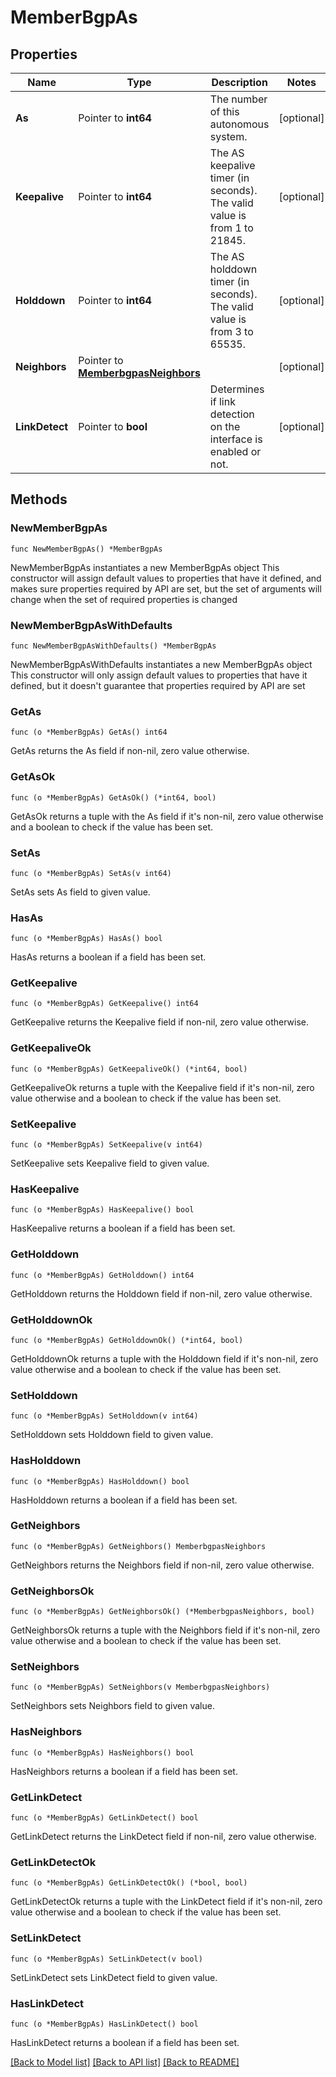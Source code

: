 # MemberBgpAs

## Properties

Name | Type | Description | Notes
------------ | ------------- | ------------- | -------------
**As** | Pointer to **int64** | The number of this autonomous system. | [optional] 
**Keepalive** | Pointer to **int64** | The AS keepalive timer (in seconds). The valid value is from 1 to 21845. | [optional] 
**Holddown** | Pointer to **int64** | The AS holddown timer (in seconds). The valid value is from 3 to 65535. | [optional] 
**Neighbors** | Pointer to [**MemberbgpasNeighbors**](MemberbgpasNeighbors.md) |  | [optional] 
**LinkDetect** | Pointer to **bool** | Determines if link detection on the interface is enabled or not. | [optional] 

## Methods

### NewMemberBgpAs

`func NewMemberBgpAs() *MemberBgpAs`

NewMemberBgpAs instantiates a new MemberBgpAs object
This constructor will assign default values to properties that have it defined,
and makes sure properties required by API are set, but the set of arguments
will change when the set of required properties is changed

### NewMemberBgpAsWithDefaults

`func NewMemberBgpAsWithDefaults() *MemberBgpAs`

NewMemberBgpAsWithDefaults instantiates a new MemberBgpAs object
This constructor will only assign default values to properties that have it defined,
but it doesn't guarantee that properties required by API are set

### GetAs

`func (o *MemberBgpAs) GetAs() int64`

GetAs returns the As field if non-nil, zero value otherwise.

### GetAsOk

`func (o *MemberBgpAs) GetAsOk() (*int64, bool)`

GetAsOk returns a tuple with the As field if it's non-nil, zero value otherwise
and a boolean to check if the value has been set.

### SetAs

`func (o *MemberBgpAs) SetAs(v int64)`

SetAs sets As field to given value.

### HasAs

`func (o *MemberBgpAs) HasAs() bool`

HasAs returns a boolean if a field has been set.

### GetKeepalive

`func (o *MemberBgpAs) GetKeepalive() int64`

GetKeepalive returns the Keepalive field if non-nil, zero value otherwise.

### GetKeepaliveOk

`func (o *MemberBgpAs) GetKeepaliveOk() (*int64, bool)`

GetKeepaliveOk returns a tuple with the Keepalive field if it's non-nil, zero value otherwise
and a boolean to check if the value has been set.

### SetKeepalive

`func (o *MemberBgpAs) SetKeepalive(v int64)`

SetKeepalive sets Keepalive field to given value.

### HasKeepalive

`func (o *MemberBgpAs) HasKeepalive() bool`

HasKeepalive returns a boolean if a field has been set.

### GetHolddown

`func (o *MemberBgpAs) GetHolddown() int64`

GetHolddown returns the Holddown field if non-nil, zero value otherwise.

### GetHolddownOk

`func (o *MemberBgpAs) GetHolddownOk() (*int64, bool)`

GetHolddownOk returns a tuple with the Holddown field if it's non-nil, zero value otherwise
and a boolean to check if the value has been set.

### SetHolddown

`func (o *MemberBgpAs) SetHolddown(v int64)`

SetHolddown sets Holddown field to given value.

### HasHolddown

`func (o *MemberBgpAs) HasHolddown() bool`

HasHolddown returns a boolean if a field has been set.

### GetNeighbors

`func (o *MemberBgpAs) GetNeighbors() MemberbgpasNeighbors`

GetNeighbors returns the Neighbors field if non-nil, zero value otherwise.

### GetNeighborsOk

`func (o *MemberBgpAs) GetNeighborsOk() (*MemberbgpasNeighbors, bool)`

GetNeighborsOk returns a tuple with the Neighbors field if it's non-nil, zero value otherwise
and a boolean to check if the value has been set.

### SetNeighbors

`func (o *MemberBgpAs) SetNeighbors(v MemberbgpasNeighbors)`

SetNeighbors sets Neighbors field to given value.

### HasNeighbors

`func (o *MemberBgpAs) HasNeighbors() bool`

HasNeighbors returns a boolean if a field has been set.

### GetLinkDetect

`func (o *MemberBgpAs) GetLinkDetect() bool`

GetLinkDetect returns the LinkDetect field if non-nil, zero value otherwise.

### GetLinkDetectOk

`func (o *MemberBgpAs) GetLinkDetectOk() (*bool, bool)`

GetLinkDetectOk returns a tuple with the LinkDetect field if it's non-nil, zero value otherwise
and a boolean to check if the value has been set.

### SetLinkDetect

`func (o *MemberBgpAs) SetLinkDetect(v bool)`

SetLinkDetect sets LinkDetect field to given value.

### HasLinkDetect

`func (o *MemberBgpAs) HasLinkDetect() bool`

HasLinkDetect returns a boolean if a field has been set.


[[Back to Model list]](../README.md#documentation-for-models) [[Back to API list]](../README.md#documentation-for-api-endpoints) [[Back to README]](../README.md)


